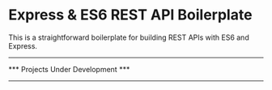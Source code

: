 Express & ES6 REST API Boilerplate
==================================

This is a straightforward boilerplate for building REST APIs with ES6 and Express.

**********************************
*** Projects Under Development ***
**********************************
